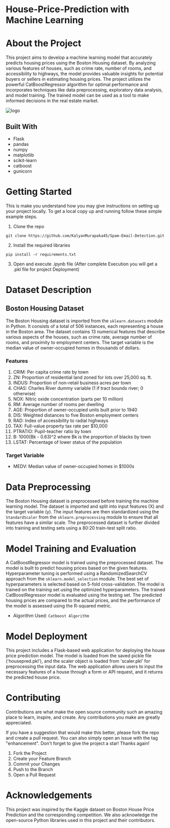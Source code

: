 # House-Price-Prediction with Machine Learning

# About the Project

This project aims to develop a machine learning model that accurately predicts housing prices using the Boston Housing dataset. By analyzing various features of houses, such as crime rate, number of rooms, and accessibility to highways, the model provides valuable insights for potential buyers or sellers in estimating housing prices. The project utilizes the powerful CatBoostRegressor algorithm for optimal performance and incorporates techniques like data preprocessing, exploratory data analysis, and model training. The trained model can be used as a tool to make informed decisions in the real estate market. 

![logo](https://github.com/KalyanMurapaka45/House-Price-Prediction/blob/main/Output/Screenshot%202023-05-16%20041823.png)

## Built With

 - Flask
 - pandas
 - numpy
 - matplotlib
 - scikit-learn
 - catboost
 - gunicorn
 
 # Getting Started
This is make you understand how you may give instructions on setting up your project locally. To get a local copy up and running follow these simple example steps.

1. Clone the repo

```
git clone https://github.com/KalyanMurapaka45/Spam-Email-Detection.git
```

2. Install the required libraries

```
pip install -r requirements.txt
```

3. Open and execute .ipynb file (After complete Execution you will get a .pkl file for project Deployment)

# Dataset Description

## Boston Housing Dataset

The Boston Housing dataset is imported from the `sklearn.datasets` module in Python. It consists of a total of 506 instances, each representing a house in the Boston area. The dataset contains 13 numerical features that describe various aspects of the houses, such as crime rate, average number of rooms, and proximity to employment centers. The target variable is the median value of owner-occupied homes in thousands of dollars.

### Features

1. CRIM: Per capita crime rate by town
2. ZN: Proportion of residential land zoned for lots over 25,000 sq. ft.
3. INDUS: Proportion of non-retail business acres per town
4. CHAS: Charles River dummy variable (1 if tract bounds river; 0 otherwise)
5. NOX: Nitric oxide concentration (parts per 10 million)
6. RM: Average number of rooms per dwelling
7. AGE: Proportion of owner-occupied units built prior to 1940
8. DIS: Weighted distances to five Boston employment centers
9. RAD: Index of accessibility to radial highways
10. TAX: Full-value property tax rate per $10,000
11. PTRATIO: Pupil-teacher ratio by town
12. B: 1000(Bk - 0.63)^2 where Bk is the proportion of blacks by town
13. LSTAT: Percentage of lower status of the population

### Target Variable

- MEDV: Median value of owner-occupied homes in $1000s

# Data Preprocessing

The Boston Housing dataset is preprocessed before training the machine learning model. The dataset is imported and split into input features (X) and the target variable (y). The input features are then standardized using the `StandardScaler` from the `sklearn.preprocessing` module to ensure that all features have a similar scale. The preprocessed dataset is further divided into training and testing sets using a 80:20 train-test split ratio.

# Model Training and Evaluation

A CatBoostRegressor model is trained using the preprocessed dataset. The model is built to predict housing prices based on the given features. Hyperparameter tuning is performed using a RandomizedSearchCV approach from the `sklearn.model_selection` module. The best set of hyperparameters is selected based on 5-fold cross-validation. The model is trained on the training set using the optimized hyperparameters. The trained CatBoostRegressor model is evaluated using the testing set. The predicted housing prices are compared to the actual prices, and the performance of the model is assessed using the R-squared metric.

- Algorithm Used: ```Catboost Algorithm``` 

# Model Deployment

This project includes a Flask-based web application for deploying the house price prediction model. The model is loaded from the saved pickle file ('housepred.pkl'), and the scaler object is loaded from 'scaler.pkl' for preprocessing the input data. The web application allows users to input the necessary features of a house through a form or API request, and it returns the predicted house price.

# Contributing
Contributions are what make the open source community such an amazing place to learn, inspire, and create. Any contributions you make are greatly appreciated.

If you have a suggestion that would make this better, please fork the repo and create a pull request. You can also simply open an issue with the tag "enhancement". Don't forget to give the project a star! Thanks again!

1. Fork the Project
2. Create your Feature Branch
3. Commit your Changes
4. Push to the Branch
5. Open a Pull Request


# Acknowledgements
This project was inspired by the Kaggle dataset on Boston House Price Prediction and the corresponding competition. We also acknowledge the open-source Python libraries used in this project and their contributors.

